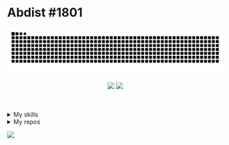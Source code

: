 # Abdist #1801

  <p align="center">
    <img src="./dist/github-snake-dark.svg" />
  </p>

  <p align="center">
  
  <picture>
    <source
      srcset="https://github-readme-stats.vercel.app/api?username=Abdisto&show_icons=true&theme=ocean_dark&bg_color=00000000"
      media="(prefers-color-scheme: dark)"
    />
    <img height=180 src="https://github-readme-stats.vercel.app/api?username=Abdisto&show_icons=true" />
  </picture>
    <img height=180 src="https://github-readme-stats.vercel.app/api/top-langs/?username=Abdisto&langs_count=18&theme=ocean_dark&bg_color=00000000&layout=compact" />
  </p>
<br><br>

<details>
<summary id="skills">My skills</summary>
  
## These are my current skills
<img align="center" src="https://skillicons.dev/icons?i=py,java,html,css" />

## Still learning
<img align="center" src="https://skillicons.dev/icons?i=c" />
</details>

<details>
<summary id="repo">My repos</summary>
<br>
  <a href="https://github.com/Abdisto/python-discord-bot">
    <img align="center" src="https://github-readme-stats.vercel.app/api/pin/?username=Abdisto&repo=python-discord-bot&theme=ocean_dark&bg_color=00000000" />
  </a>
</details>

<p>
  <img width=890 src="https://capsule-render.vercel.app/api?type=waving&height=100&color=gradient&section=footer"/>
</p>
